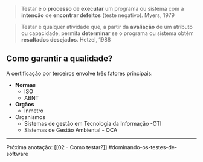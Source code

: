 > Testar é o **processo** de **executar** um programa ou sistema com a **intenção** de **encontrar defeitos** (teste negativo).
> Myers, 1979

> Testar é qualquer atividade que, a partir da **avaliação** de um atributo ou capacidade, permita **determinar** se o programa ou sistema obtém **resultados desejados**.
> Hetzel, 1988

## Como garantir a qualidade?
A certificação por terceiros envolve três fatores principais:
- **Normas**
	- ISO
	- ABNT
- **Orgãos**
	- Inmetro
- Organismos
	- Sistemas de gestão em Tecnologia da Informação -OTI
	- Sistemas de Gestão Ambiental - OCA

---
Próxima anotação: [[02 - Como testar?]]
#dominando-os-testes-de-software